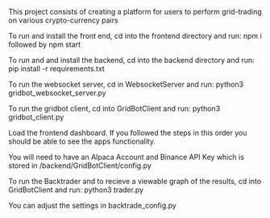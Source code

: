 This project consists of creating a platform for users to perform grid-trading on various crypto-currency pairs

To run and install the front end, cd into the frontend directory and run:
    npm i
followed by
    npm start

To run and and install the backend, cd into the backend directory and run:
    pip install -r requirements.txt

To run the websocket server, cd in WebsocketServer and run:
    python3 gridbot_websocket_server.py

To run the gridbot client, cd into GridBotClient and run:
    python3 gridbot_client.py

Load the frontend dashboard. If you followed the steps in this order you should be able
to see the apps functionality.

You will need to have an Alpaca Account and Binance API Key which is stored in /backend/GridBotClient/config.py

To run the Backtrader and to recieve a viewable graph of the results, cd into GridBotClient and run:
    python3 trader.py

You can adjust the settings in backtrade_config.py